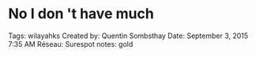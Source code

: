 # No I don 't have much

Tags: wilayahks
Created by: Quentin Sombsthay
Date: September 3, 2015 7:35 AM
Réseau: Surespot
notes: gold